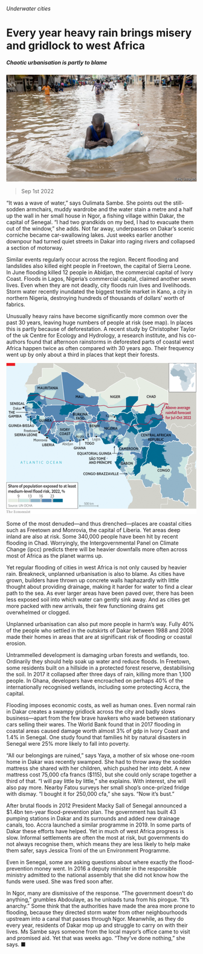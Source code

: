 ###### Underwater cities

# Every year heavy rain brings misery and gridlock to west Africa 

##### Chaotic urbanisation is partly to blame 

![image](images/20220903_MAP502.jpg) 

> Sep 1st 2022 

“It was a wave of water,” says Oulimata Sambe. She points out the still-sodden armchairs, muddy wardrobe and the water stain a metre and a half up the wall in her small house in Ngor, a fishing village within Dakar, the capital of Senegal. “I had two grandkids on my bed, I had to evacuate them out of the window,” she adds. Not far away, underpasses on Dakar’s scenic corniche became car-swallowing lakes. Just weeks earlier another downpour had turned quiet streets in Dakar into raging rivers and collapsed a section of motorway. 

Similar events regularly occur across the region. Recent flooding and landslides also killed eight people in Freetown, the capital of Sierra Leone. In June flooding killed 12 people in Abidjan, the commercial capital of Ivory Coast. Floods in Lagos, Nigeria’s commercial capital, claimed another seven lives. Even when they are not deadly, city floods ruin lives and livelihoods. Storm water recently inundated the biggest textile market in Kano, a city in northern Nigeria, destroying hundreds of thousands of dollars’ worth of fabrics. 

Unusually heavy rains have become significantly more common over the past 30 years, leaving huge numbers of people at risk (see map). In places this is partly because of deforestation. A recent study by Christopher Taylor of the uk Centre for Ecology and Hydrology, a research institute, and his co-authors found that afternoon rainstorms in deforested parts of coastal west Africa happen twice as often compared with 30 years ago. Their frequency went up by only about a third in places that kept their forests. 

![image](images/20220903_MAM111.png) 


Some of the most denuded—and thus drenched—places are coastal cities such as Freetown and Monrovia, the capital of Liberia. Yet areas deep inland are also at risk. Some 340,000 people have been hit by recent flooding in Chad. Worryingly, the Intergovernmental Panel on Climate Change (ipcc) predicts there will be heavier downfalls more often across most of Africa as the planet warms up.

Yet regular flooding of cities in west Africa is not only caused by heavier rain. Breakneck, unplanned urbanisation is also to blame. As cities have grown, builders have thrown up concrete walls haphazardly with little thought about providing drainage, making it harder for water to find a clear path to the sea. As ever larger areas have been paved over, there has been less exposed soil into which water can gently sink away. And as cities get more packed with new arrivals, their few functioning drains get overwhelmed or clogged. 

Unplanned urbanisation can also put more people in harm’s way. Fully 40% of the people who settled in the outskirts of Dakar between 1988 and 2008 made their homes in areas that are at significant risk of flooding or coastal erosion.

Untrammelled development is damaging urban forests and wetlands, too. Ordinarily they should help soak up water and reduce floods. In Freetown, some residents built on a hillside in a protected forest reserve, destabilising the soil. In 2017 it collapsed after three days of rain, killing more than 1,100 people. In Ghana, developers have encroached on perhaps 40% of the internationally recognised wetlands, including some protecting Accra, the capital. 

Flooding imposes economic costs, as well as human ones. Even normal rain in Dakar creates a swampy gridlock across the city and badly slows business—apart from the few brave hawkers who wade between stationary cars selling their wares. The World Bank found that in 2017 flooding in coastal areas caused damage worth almost 3% of gdp in Ivory Coast and 1.4% in Senegal. One study found that families hit by natural disasters in Senegal were 25% more likely to fall into poverty. 

“All our belongings are ruined,” says Yaya, a mother of six whose one-room home in Dakar was recently swamped. She had to throw away the sodden mattress she shared with her children, which pushed her into debt. A new mattress cost 75,000 cfa francs ($115), but she could only scrape together a third of that. “I will pay little by little,” she explains. With interest, she will also pay more. Nearby Fatou surveys her small shop’s once-prized fridge with dismay. “I bought it for 250,000 cfa,” she says. “Now it’s bust.” 

After brutal floods in 2012 President Macky Sall of Senegal announced a $1.4bn ten-year flood-prevention plan. The government has built 43 pumping stations in Dakar and its surrounds and added new drainage canals, too. Accra launched a similar programme in 2019. In some parts of Dakar these efforts have helped. Yet in much of west Africa progress is slow. Informal settlements are often the most at risk, but governments do not always recognise them, which means they are less likely to help make them safer, says Jessica Troni of the un Environment Programme. 

Even in Senegal, some are asking questions about where exactly the flood-prevention money went. In 2016 a deputy minister in the responsible ministry admitted to the national assembly that she did not know how the funds were used. She was fired soon after. 

In Ngor, many are dismissive of the response. “The government doesn’t do anything,” grumbles Abdoulaye, as he unloads tuna from his pirogue. “It’s anarchy.” Some think that the authorities have made the area more prone to flooding, because they directed storm water from other neighbourhoods upstream into a canal that passes through Ngor. Meanwhile, as they do every year, residents of Dakar mop up and struggle to carry on with their lives. Ms Sambe says someone from the local mayor’s office came to visit and promised aid. Yet that was weeks ago. “They’ve done nothing,” she says. ■

